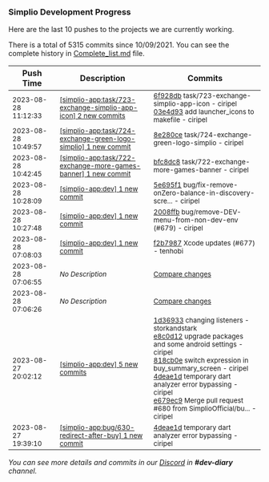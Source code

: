 
### Simplio Development Progress

Here are the last 10 pushes to the projects we are currently working.

There is a total of 5315 commits since 10/09/2021. You can see the complete history in
 [Complete_list.md](Complete_list.md) file.

| Push Time | Description | Commits |
| --- | --- | --- |
| <sub>2023-08-28 11:12:33</sub> | <sub>[[simplio-app:task/723-exchange-simplio-app-icon] 2 new commits](https://github.com/SimplioOfficial/simplio-app/compare/6f928dbf8fdf^...03e4d935e155)</sub> | <sub>[6f928db](https://github.com/SimplioOfficial/simplio-app/commit/6f928dbf8fdf433b86895c778d86be04b257a3d3) task/723-exchange-simplio-app-icon - ciripel<br>[03e4d93](https://github.com/SimplioOfficial/simplio-app/commit/03e4d935e155cfaf98131bdc5fe913daa9ca06f5) add launcher_icons to makefile - ciripel</sub> |
| <sub>2023-08-28 10:49:57</sub> | <sub>[[simplio-app:task/724-exchange-green-logo-simplio] 1 new commit](https://github.com/SimplioOfficial/simplio-app/commit/8e280ceaca3d725bf7f8bf1619273dfad0939a39)</sub> | <sub>[8e280ce](https://github.com/SimplioOfficial/simplio-app/commit/8e280ceaca3d725bf7f8bf1619273dfad0939a39) task/724-exchange-green-logo-simplio - ciripel</sub> |
| <sub>2023-08-28 10:42:45</sub> | <sub>[[simplio-app:task/722-exchange-more-games-banner] 1 new commit](https://github.com/SimplioOfficial/simplio-app/commit/bfc8dc8f3d03aa6546fabb994805f651e9e1541b)</sub> | <sub>[bfc8dc8](https://github.com/SimplioOfficial/simplio-app/commit/bfc8dc8f3d03aa6546fabb994805f651e9e1541b) task/722-exchange-more-games-banner - ciripel</sub> |
| <sub>2023-08-28 10:28:09</sub> | <sub>[[simplio-app:dev] 1 new commit](https://github.com/SimplioOfficial/simplio-app/commit/5e695f1d9dff801c5dab92958e2ceb52a1d6e7b5)</sub> | <sub>[5e695f1](https://github.com/SimplioOfficial/simplio-app/commit/5e695f1d9dff801c5dab92958e2ceb52a1d6e7b5) bug/fix-remove-onZero-balance-in-discovery-scre... - ciripel</sub> |
| <sub>2023-08-28 10:27:48</sub> | <sub>[[simplio-app:dev] 1 new commit](https://github.com/SimplioOfficial/simplio-app/commit/2008ffb3fb502b975f31a1b355ab8d527485e3b8)</sub> | <sub>[2008ffb](https://github.com/SimplioOfficial/simplio-app/commit/2008ffb3fb502b975f31a1b355ab8d527485e3b8) bug/remove-DEV-menu-from-non-dev-env (#679) - ciripel</sub> |
| <sub>2023-08-28 07:08:03</sub> | <sub>[[simplio-app:dev] 1 new commit](https://github.com/SimplioOfficial/simplio-app/commit/f2b79878a7cd1c71ce1de0577614364790c2f297)</sub> | <sub>[f2b7987](https://github.com/SimplioOfficial/simplio-app/commit/f2b79878a7cd1c71ce1de0577614364790c2f297) Xcode updates (#677) - tenhobi</sub> |
| <sub>2023-08-28 07:06:55</sub> | <sub>_No Description_</sub> | <sub>[Compare changes](https://github.com/SimplioOfficial/simplio-app/compare/79d9eb748a24...276b3289b146)</sub> |
| <sub>2023-08-28 07:06:26</sub> | <sub>_No Description_</sub> | <sub>[Compare changes](https://github.com/SimplioOfficial/simplio-app/compare/11b472687cfc...7b2674a7ffac)</sub> |
| <sub>2023-08-27 20:02:12</sub> | <sub>[[simplio-app:dev] 5 new commits](https://github.com/SimplioOfficial/simplio-app/compare/111693e73ba5...e679ec964b95)</sub> | <sub>[1d36933](https://github.com/SimplioOfficial/simplio-app/commit/1d369332768349a028b826600ac73de7c7727180) changing listeners - storkandstark<br>[e8c0d12](https://github.com/SimplioOfficial/simplio-app/commit/e8c0d122d8d5f0f69ad7b047dc5eeca8dd196fce) upgrade packages and some android settings - ciripel<br>[818cb0e](https://github.com/SimplioOfficial/simplio-app/commit/818cb0ef115ad324e159fe65b3896152acb128b9) switch expression in buy_summary_screen - ciripel<br>[4deae1d](https://github.com/SimplioOfficial/simplio-app/commit/4deae1d9ae3fd675d05e6a2b07c9782a83ea53dd) temporary dart analyzer error bypassing - ciripel<br>[e679ec9](https://github.com/SimplioOfficial/simplio-app/commit/e679ec964b95eff5b0642e831f92e7fac217c00f) Merge pull request #680 from SimplioOfficial/bu... - ciripel</sub> |
| <sub>2023-08-27 19:39:10</sub> | <sub>[[simplio-app:bug/630-redirect-after-buy] 1 new commit](https://github.com/SimplioOfficial/simplio-app/commit/4deae1d9ae3fd675d05e6a2b07c9782a83ea53dd)</sub> | <sub>[4deae1d](https://github.com/SimplioOfficial/simplio-app/commit/4deae1d9ae3fd675d05e6a2b07c9782a83ea53dd) temporary dart analyzer error bypassing - ciripel</sub> |

_You can see more details and commits in our [Discord](https://discord.gg/aKhjuwZmdP) in **#dev-diary** channel._
